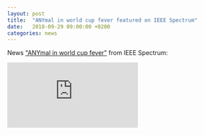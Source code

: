 ```yaml
---
layout: post
title:  "ANYmal in world cup fever featured on IEEE Spectrum"
date:   2018-09-29 09:00:00 +0200
categories: news
---
```

News ["ANYmal in world cup fever"](https://spectrum.ieee.org/automaton/robotics/robotics-hardware/video-friday-world-cup-fever-tricopters-of-doom-generation-robot) from IEEE Spectrum:

<div class="container">
  <iframe src="https://spectrum.ieee.org/automaton/robotics/robotics-hardware/video-friday-world-cup-fever-tricopters-of-doom-generation-robot"
  frameborder="0" allowfullscreen class="video"></iframe>
</div>
